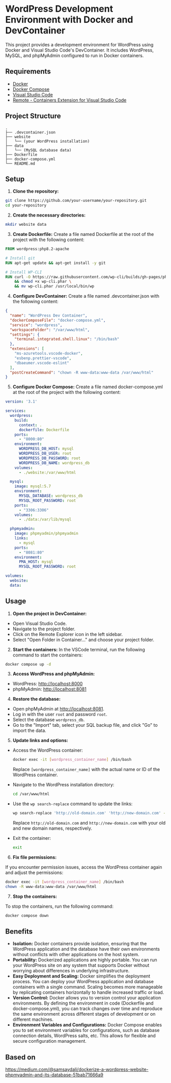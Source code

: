 # WordPress Development Environment with Docker and DevContainer

This project provides a development environment for WordPress using Docker and
Visual Studio Code's DevContainer. It includes WordPress, MySQL, and phpMyAdmin
configured to run in Docker containers.

## Requirements

- [Docker](https://www.docker.com/get-started)
- [Docker Compose](https://docs.docker.com/compose/install/)
- [Visual Studio Code](https://code.visualstudio.com/)
- [Remote - Containers Extension for Visual Studio Code](https://marketplace.visualstudio.com/items?itemName=ms-vscode-remote.remote-containers)

## Project Structure

```
.
├── .devcontainer.json
├── website
│   └── (your WordPress installation)
├── data
│   └── (MySQL database data)
├── Dockerfile
├── docker-compose.yml
└── README.md
```

## Setup

1. **Clone the repository:**

  ```sh
  git clone https://github.com/your-username/your-repository.git
  cd your-repository
  ```

2. **Create the necessary directories:**
  ```sh
  mkdir website data
  ```

3. **Create Dockerfile:**
  Create a file named Dockerfile at the root of the project with the following content:

  ```dockerfile
  FROM wordpress:php8.2-apache

  # Install git
  RUN apt-get update && apt-get install -y git

  # Install WP-CLI
  RUN curl -O https://raw.githubusercontent.com/wp-cli/builds/gh-pages/phar/wp-cli.phar \
      && chmod +x wp-cli.phar \
      && mv wp-cli.phar /usr/local/bin/wp
  ```

4. **Configure DevContainer:**
  Create a file named .devcontainer.json with the following content:

  ```json
  {
    "name": "WordPress Dev Container",
    "dockerComposeFile": "docker-compose.yml",
    "service": "wordpress",
    "workspaceFolder": "/var/www/html",
    "settings": {
      "terminal.integrated.shell.linux": "/bin/bash"
    },
    "extensions": [
      "ms-azuretools.vscode-docker",
      "esbenp.prettier-vscode",
      "dbaeumer.vscode-eslint"
    ],
    "postCreateCommand": "chown -R www-data:www-data /var/www/html"
  }
  ```

5. **Configure Docker Compose:**
  Create a file named docker-compose.yml at the root of the project with the
  following content:

  ```yaml
  version: '3.1'

  services:
    wordpress:
      build:
        context: .
        dockerfile: Dockerfile
      ports:
        - "8000:80"
      environment:
        WORDPRESS_DB_HOST: mysql
        WORDPRESS_DB_USER: root
        WORDPRESS_DB_PASSWORD: root
        WORDPRESS_DB_NAME: wordpress_db
      volumes:
        - ./website:/var/www/html

    mysql:
      image: mysql:5.7
      environment:
        MYSQL_DATABASE: wordpress_db
        MYSQL_ROOT_PASSWORD: root
      ports:
        - "3306:3306"
      volumes:
        - ./data:/var/lib/mysql

    phpmyadmin:
      image: phpmyadmin/phpmyadmin
      links:
        - mysql
      ports:
        - "8081:80"
      environment:
        PMA_HOST: mysql
        MYSQL_ROOT_PASSWORD: root

  volumes:
    website:
    data:
  ```

## Usage

1. **Open the project in DevContainer:**

  - Open Visual Studio Code.
  - Navigate to the project folder.
  - Click on the Remote Explorer icon in the left sidebar.
  - Select "Open Folder in Container..." and choose your project folder.

2. **Start the containers:**
  In the VSCode terminal, run the following command to start the containers:

  ```sh
  docker compose up -d
  ```

3. **Access WordPress and phpMyAdmin:**

  - WordPress: [http://localhost:8000](http://localhost:8000)
  - phpMyAdmin: [http://localhost:8081](http://localhost:8081)

4. **Restore the database:**

  - Open phpMyAdmin at [http://localhost:8081](http://localhost:8081).
  - Log in with the user `root` and password `root`.
  - Select the database `wordpress_db`.
  - Go to the "Import" tab, select your SQL backup file, and click "Go" to import the data.

5. **Update links and options:**

  - Access the WordPress container:

    ```sh
    docker exec -it [wordpress_container_name] /bin/bash
    ```

    Replace `[wordpress_container_name]` with the actual name or ID of the WordPress container.

  - Navigate to the WordPress installation directory:

    ```sh
    cd /var/www/html
    ```

  - Use the `wp search-replace` command to update the links:

    ```sh
    wp search-replace 'http://old-domain.com' 'http://new-domain.com' --skip-columns=guid --allow-root
    ```

    Replace `http://old-domain.com` and `http://new-domain.com` with your old and new domain names, respectively.

  - Exit the container:

    ```sh
    exit
    ```

6. **Fix file permissions:**

  If you encounter permission issues, access the WordPress container again and adjust the permissions:

  ```sh
  docker exec -it [wordpress_container_name] /bin/bash
  chown -R www-data:www-data /var/www/html
  ```

7. **Stop the containers:**

  To stop the containers, run the following command:

  ```sh
  docker compose down
  ```

## Benefits

- **Isolation:** Docker containers provide isolation, ensuring that the WordPress application and the database have their own environments without conflicts with other applications on the host system.
- **Portability:** Dockerized applications are highly portable. You can run your WordPress site on any system that supports Docker without worrying about differences in underlying infrastructure.
- **Easy Deployment and Scaling:** Docker simplifies the deployment process. You can deploy your WordPress application and database containers with a single command. Scaling becomes more manageable by replicating containers horizontally to handle increased traffic or load.
- **Version Control:** Docker allows you to version control your application environments. By defining the environment in code (Dockerfile and docker-compose.yml), you can track changes over time and reproduce the same environment across different stages of development or on different machines.
- **Environment Variables and Configurations:** Docker Compose enables you to set environment variables for configurations, such as database connection details, WordPress salts, etc. This allows for flexible and secure configuration management.

## Based on
https://medium.com/@samsaydali/dockerize-a-wordpress-website-phpmyadmin-and-its-database-51bab71666a9
